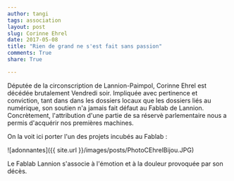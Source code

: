 ```yaml
---
author: tangi
tags: association
layout: post
slug: Corinne Ehrel
date: 2017-05-08
title: "Rien de grand ne s'est fait sans passion"
comments: True
share: True

---
```


Députée de la circonscription de Lannion-Paimpol, Corinne Ehrel est décédée brutalement Vendredi soir. 
Impliquée avec pertinence et conviction, tant dans dans les dossiers locaux que les dossiers liés au numérique, 
son soutien n'a jamais fait défaut au Fablab de Lannion.
Concrètement, l'attribution d'une partie de sa réservè parlementaire nous a permis d'acquérir nos premières machines.

On la voit ici porter l'un des projets incubés au Fablab :

![adonnantes]({{ site.url }}/images/posts/PhotoCEhrelBijou.JPG)

Le Fablab Lannion s'associe à l'émotion et à la douleur provoquée par son décès.

